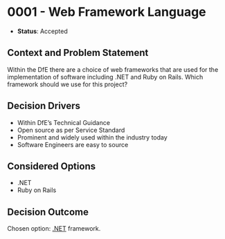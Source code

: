 # 0001 - Web Framework Language

* **Status**: Accepted

## Context and Problem Statement

Within the DfE there are a choice of web frameworks that are used for the implementation of software including .NET and Ruby on Rails. Which framework should we use for this project?

## Decision Drivers

* Within DfE’s Technical Guidance
* Open source as per Service Standard
* Prominent and widely used within the industry today
* Software Engineers are easy to source

## Considered Options

* .NET
* Ruby on Rails

## Decision Outcome

Chosen option: [.NET](https://dotnet.microsoft.com) framework.